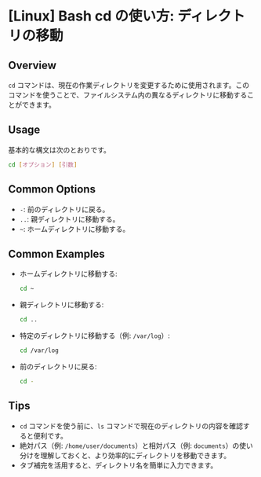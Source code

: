 # [Linux] Bash cd の使い方: ディレクトリの移動

## Overview
`cd` コマンドは、現在の作業ディレクトリを変更するために使用されます。このコマンドを使うことで、ファイルシステム内の異なるディレクトリに移動することができます。

## Usage
基本的な構文は次のとおりです。

```bash
cd [オプション] [引数]
```

## Common Options
- `-`: 前のディレクトリに戻る。
- `..`: 親ディレクトリに移動する。
- `~`: ホームディレクトリに移動する。

## Common Examples
- ホームディレクトリに移動する:
  ```bash
  cd ~
  ```

- 親ディレクトリに移動する:
  ```bash
  cd ..
  ```

- 特定のディレクトリに移動する（例: `/var/log`）:
  ```bash
  cd /var/log
  ```

- 前のディレクトリに戻る:
  ```bash
  cd -
  ```

## Tips
- `cd` コマンドを使う前に、`ls` コマンドで現在のディレクトリの内容を確認すると便利です。
- 絶対パス（例: `/home/user/documents`）と相対パス（例: `documents`）の使い分けを理解しておくと、より効率的にディレクトリを移動できます。
- タブ補完を活用すると、ディレクトリ名を簡単に入力できます。